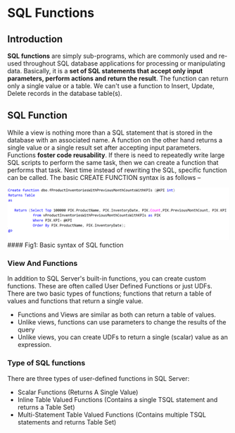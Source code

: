 # SQL Functions

## Introduction
**SQL functions** are simply sub-programs, which are commonly used and re-used throughout SQL database applications for processing or manipulating data. Basically, it is a **set of SQL statements that accept only input parameters, perform actions and return the result**. The function can return only a single value or a table. We can't use a function to Insert, Update, Delete records in the database table(s).

## SQL Function
While a view is nothing more than a SQL statement that is stored in the database with an associated name. A function on the other hand returns a single value or a single result set after accepting input parameters.
Functions **foster code reusability**. If there is need to repeatedly write large SQL scripts to perform the same task, then we can create a function that performs that task. Next time instead of rewriting the SQL, specific function can be called.
The basic CREATE FUNCTION syntax is as follows –

<img src="./Images/Figure1.png"/>
#### Fig1: Basic syntax of SQL function 

### View And Functions
In addition to SQL Server's built-in functions, you can create custom functions. These are often called User Defined Functions or just UDFs. There are two basic types of functions; functions that return a table of values and functions that return a single value.

  - Functions and Views are similar as both can return a table of values.
  - Unlike views, functions can use parameters to change the results of the query
  - Unlike views, you can create UDFs to return a single (scalar) value as an expression.

### Type of SQL functions
There are three types of user-defined functions in SQL Server:

- Scalar Functions (Returns A Single Value)
- Inline Table Valued Functions (Contains a single TSQL statement and returns a Table Set)
- Multi-Statement Table Valued Functions (Contains multiple TSQL statements and returns Table Set)
